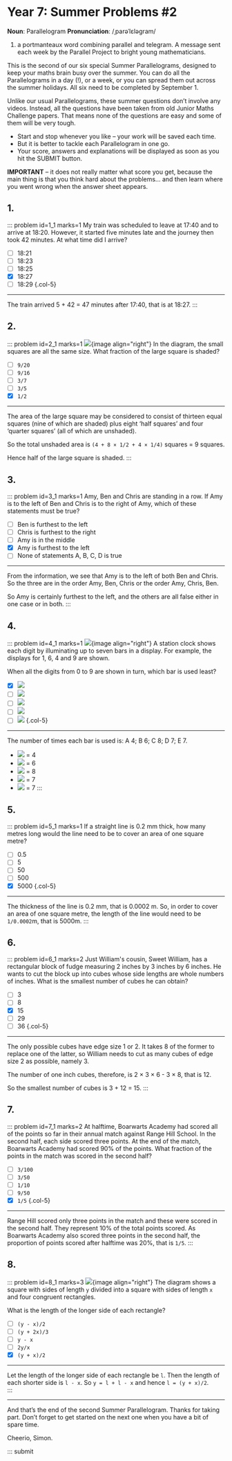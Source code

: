 # Year 7: Summer Problems #2

<div class="dictionary">

__Noun__: Parallelogram
__Pronunciation__: /ˌparəˈlɛləɡram/

1. a portmanteaux word combining parallel and telegram. A message sent each
week by the Parallel Project to bright young mathematicians.

</div>

This is the second of our six special Summer Parallelograms, designed to keep your maths brain busy over the summer. You can do all the Parallelograms in a day (!), or a week, or you can spread them out across the summer holidays. All six need to be completed by September 1.

Unlike our usual Parallelograms, these summer questions don’t involve any videos. Instead, all the questions have been taken from old Junior Maths Challenge papers. That means none of the questions are easy and some of them will be very tough.

* Start and stop whenever you like – your work will be saved each time.
* But it is better to tackle each Parallelogram in one go.
* Your score, answers and explanations will be displayed as soon as you hit the SUBMIT button.

__IMPORTANT__ – it does not really matter what score you get, because the main thing is that you think hard about the problems... and then learn where you went wrong when the answer sheet appears. 


## 1.

::: problem id=1_1 marks=1
My train was scheduled to leave at 17:40 and to arrive at 18:20. However, it started five
minutes late and the journey then took 42 minutes. At what time did I arrive?

* [ ] 18:21
* [ ] 18:23
* [ ] 18:25
* [x] 18:27
* [ ] 18:29
{.col-5}

---
The train arrived 5 + 42 = 47 minutes after 17:40, that is at 18:27.
:::


## 2.

::: problem id=2_1 marks=1
![](/resources/2018summer-7-2/2-squares-question.gif){image align="right"}
In the diagram, the small squares are all the same size. What fraction of
the large square is shaded?

* [ ] `9/20`
* [ ] `9/16`
* [ ] `3/7`
* [ ] `3/5`
* [x] `1/2`

---

The area of the large square may be considered to consist of thirteen equal squares (nine of which are shaded) plus eight ‘half squares’ and four ‘quarter squares’ (all of which are unshaded).

So the total unshaded area is `(4 + 8 × 1/2 + 4 × 1/4)` squares = 9 squares.

Hence half of the large square is shaded.
:::


## 3.

::: problem id=3_1 marks=1
Amy, Ben and Chris are standing in a row. If Amy is to the left of Ben and Chris is to the
right of Amy, which of these statements must be true?

* [ ] Ben is furthest to the left
* [ ] Chris is furthest to the right
* [ ] Amy is in the middle
* [x] Amy is furthest to the left
* [ ] None of statements A, B, C, D is true

---

From the information, we see that Amy is to the left of both Ben and Chris. So the three are in the order Amy, Ben, Chris or the order Amy, Chris, Ben.

So Amy is certainly furthest to the left, and the others are all false either in one case or in both.
:::


## 4.

::: problem id=4_1 marks=1
![](/resources/2018summer-7-2/4-clock-question.gif){image align="right"}
A station clock shows each digit by illuminating up to seven bars in a display. For example, the displays for 1, 6, 4 and 9 are shown.

When all the digits from 0 to 9 are shown in turn, which bar is used least?

* [x] ![](/resources/2018summer-7-2/4-clock-answer1.gif)
* [ ] ![](/resources/2018summer-7-2/4-clock-answer2.gif)
* [ ] ![](/resources/2018summer-7-2/4-clock-answer3.gif)
* [ ] ![](/resources/2018summer-7-2/4-clock-answer4.gif)
* [ ] ![](/resources/2018summer-7-2/4-clock-answer5.gif)
{.col-5}

---

The number of times each bar is used is: A 4; B 6; C 8; D 7; E 7.

* ![](/resources/2018summer-7-2/4-clock-answer1.gif) = 4
* ![](/resources/2018summer-7-2/4-clock-answer2.gif) = 6
* ![](/resources/2018summer-7-2/4-clock-answer3.gif) = 8
* ![](/resources/2018summer-7-2/4-clock-answer4.gif) = 7
* ![](/resources/2018summer-7-2/4-clock-answer5.gif) = 7
:::


## 5.

::: problem id=5_1 marks=1
If a straight line is 0.2 mm thick, how many metres long would the line need to be to cover an area of one square metre?

* [ ] 0.5
* [ ] 5
* [ ] 50
* [ ] 500
* [x] 5000
{.col-5}

---

The thickness of the line is 0.2 mm, that is 0.0002 m. So, in order to cover an area of one square metre, the length of the line would need to be `1/0.0002`m, that is 5000m.
:::


## 6.

::: problem id=6_1 marks=2
Just William's cousin, Sweet William, has a rectangular block of fudge measuring 2 inches
by 3 inches by 6 inches. He wants to cut the block up into cubes whose side lengths are
whole numbers of inches. What is the smallest number of cubes he can obtain?

* [ ] 3
* [ ] 8
* [x] 15
* [ ] 29
* [ ] 36
{.col-5}

---
The only possible cubes have edge size 1 or 2. It takes 8 of the former to replace one of the latter, so William needs to cut as many cubes of edge size 2 as possible, namely 3.

The number of one inch cubes, therefore, is 2 × 3 × 6 - 3 × 8, that is 12.  

So the smallest number of cubes is 3 + 12 = 15.
:::


## 7.

::: problem id=7_1 marks=2
At halftime, Boarwarts Academy had scored all of the points so far in their annual match
against Range Hill School. In the second half, each side scored three points. At the end of
the match, Boarwarts Academy had scored 90% of the points. What fraction of the points
in the match was scored in the second half?

* [ ] `3/100`
* [ ] `3/50`
* [ ] `1/10`
* [ ] `9/50`
* [x] `1/5`
{.col-5}

---
Range Hill scored only three points in the match and these were scored in the
second half. They represent 10% of the total points scored. As Boarwarts
Academy also scored three points in the second half, the proportion of points
scored after halftime was 20%, that is `1/5`.
:::


## 8.

::: problem id=8_1 marks=3
![](/resources/2018summer-7-2/8-square-question.gif){image align="right"}
The diagram shows a square with sides of length `y` divided into a square with sides of length `x` and four congruent rectangles.  

What is the length of the longer side of each rectangle?

* [ ] `(y - x)/2`
* [ ] `(y + 2x)/3`
* [ ] `y - x`
* [ ] `2y/x`
* [x] `(y + x)/2`

---
Let the length of the longer side of each rectangle be `l`. Then the length of
each shorter side is `l - x`. So `y = l + l - x` and hence `l = (y + x)/2`.  
:::


***

And that’s the end of the second Summer Parallelogram. Thanks for taking part. Don’t forget to get started on the next one when you have a bit of spare time.

Cheerio,
Simon.

::: submit

